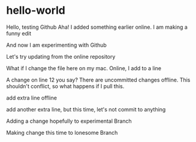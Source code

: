 # hello-world
Hello, testing Github
Aha! I added something earlier online.
I am making a funny edit

And now I am experimenting with Github

Let's try updating from the online repository

What if I change the file here on my mac. Online, I add to a line

A change on line 12 you say? There are uncommitted changes offline. This shouldn't conflict, so what happens if I pull this.

add extra line offline

add another extra line, but this time, let's not commit to anything

Adding a change hopefully to experimental Branch

Making change this time to lonesome Branch